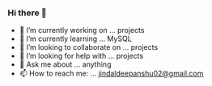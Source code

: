 ### Hi there 👋


- 🔭 I’m currently working on ... projects
- 🌱 I’m currently learning ... MySQL
- 👯 I’m looking to collaborate on ... projects
- 🤔 I’m looking for help with ... projects
- 💬 Ask me about ... anything
- 📫 How to reach me: ... jindaldeepanshu02@gmail.com
<!--
- 😄 Pronouns: ...  
- ⚡ Fun fact: ... 
-->
